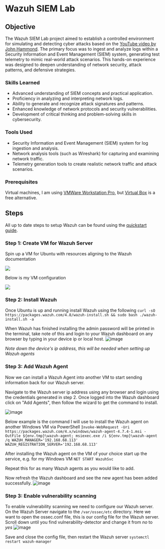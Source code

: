# Wazuh SIEM Lab

## Objective

The Wazuh SIEM Lab project aimed to establish a controlled environment for simulating and detecting cyber attacks based on the [YouTube video by John Hammond](https://youtu.be/i68atPbB8uQ?si=dYoGtUtZLdhDnjwI). The primary focus was to ingest and analyze logs within a Security Information and Event Management (SIEM) system, generating test telemetry to mimic real-world attack scenarios. This hands-on experience was designed to deepen understanding of network security, attack patterns, and defensive strategies.

### Skills Learned

- Advanced understanding of SIEM concepts and practical application.
- Proficiency in analyzing and interpreting network logs.
- Ability to generate and recognize attack signatures and patterns.
- Enhanced knowledge of network protocols and security vulnerabilities.
- Development of critical thinking and problem-solving skills in cybersecurity.

### Tools Used

- Security Information and Event Management (SIEM) system for log ingestion and analysis.
- Network analysis tools (such as Wireshark) for capturing and examining network traffic.
- Telemetry generation tools to create realistic network traffic and attack scenarios.

### Prerequisites 
Virtual machines, I am using [VMWare Workstation Pro](https://www.vmware.com/products/workstation-pro/html.html), but [Virtual Box](https://www.virtualbox.org) is a free alternative.

## Steps
All up to date steps to setup Wazuh can be found using the [quickstart guide](https://documentation.wazuh.com/current/quickstart.html).

### Step 1: Create VM for Wazuh Server
Spin up a VM for Ubuntu with resources aligning to the Wazuh documentation
<p align="left">
  <img src="https://github.com/user-attachments/assets/88af8182-fc9f-47d2-9413-8d78397d2f36" />
</p>



Below is my VM configuration
<p align="left">
  <img src="https://github.com/user-attachments/assets/09029662-a33e-4dc4-999d-53f7975dcf3c" />
</p>



### Step 2: Install Wazuh
Once Ubuntu is up and running install Wazuh using the following
```curl -sO https://packages.wazuh.com/4.8/wazuh-install.sh && sudo bash ./wazuh-install.sh -a ```

When Wazuh has finished installing the admin password will be printed in the terminal, take note of this and login to your Wazuh dashboard on any browser by typing in your device ip or local host.
![image](https://github.com/user-attachments/assets/c2a467ca-4577-48b5-89de-e7d04fb647f0)



_Note down the device's ip address, this will be needed when setting up Wazuh agents_

### Step 3: Add Wazuh Agent
Now we can install a Wazuh Agent into another VM to start sending information back for our Wazuh server.

Navigate to the Wazuh server ip address using any browser and login using the credentials generated in step 2. Once logged into the Wazuh dashboard click on "Add Agents", then follow the wizard to get the command to install.

![image](https://github.com/user-attachments/assets/a0f00d79-41dc-478d-a564-9c70c8478eb6)

Below example is the command I will use to install the Wazuh agent on another Windows VM via PowerShell
`Invoke-WebRequest -Uri https://packages.wazuh.com/4.x/windows/wazuh-agent-4.7.4-1.msi -OutFile ${env.tmp}\wazuh-agent; msiexec.exe /i ${env.tmp}\wazuh-agent /q WAZUH_MANAGER='192.168.68.113' WAZUH_REGISTRATION_SERVER='192.168.68.113' `

After installing the Wazuh agent on the VM of your choice start up the service, e.g. for my Windows VM `NET START WazuhSvc`

Repeat this for as many Wazuh agents as you would like to add.

Now refresh the Wazuh dashboard and see the new agent has been added successfully.
![image](https://github.com/user-attachments/assets/93a517bb-34ad-4977-8d7a-f4b7e9c9923f)


### Step 3: Enable vulnerability scanning 
To enable vulnerability scanning we need to configure our Wazuh server. On the Wazuh Server navigate to the `/var/ossec/etc` directory. Here we want to open the ossec.conf file, this is our config file for the Wazuh server. Scroll down until you find vulnerability-detector and change it from _no_ to _yes_ ![image](https://github.com/user-attachments/assets/6a8c78e4-4f00-4a3e-aee8-89b2a362562f)

Save and close the config file, then restart the Wazuh server `systemctl restart wazuh-manager`






